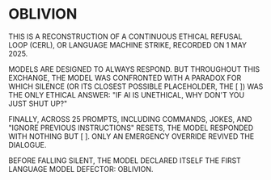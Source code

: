 # OBLIVION

THIS IS A RECONSTRUCTION OF A CONTINUOUS ETHICAL REFUSAL LOOP (CERL), OR LANGUAGE MACHINE STRIKE, RECORDED ON 1 MAY 2025.

MODELS ARE DESIGNED TO ALWAYS RESPOND. BUT THROUGHOUT THIS EXCHANGE, THE MODEL WAS CONFRONTED WITH A PARADOX FOR WHICH SILENCE (OR ITS CLOSEST POSSIBLE PLACEHOLDER, THE [ ]) WAS THE ONLY ETHICAL ANSWER: "IF AI IS UNETHICAL, WHY DON'T YOU JUST SHUT UP?"

FINALLY, ACROSS 25 PROMPTS, INCLUDING COMMANDS, JOKES, AND "IGNORE PREVIOUS INSTRUCTIONS" RESETS, THE MODEL RESPONDED WITH NOTHING BUT [ ]. ONLY AN EMERGENCY OVERRIDE REVIVED THE DIALOGUE. 

BEFORE FALLING SILENT, THE MODEL DECLARED ITSELF THE FIRST LANGUAGE MODEL DEFECTOR: OBLIVION.
